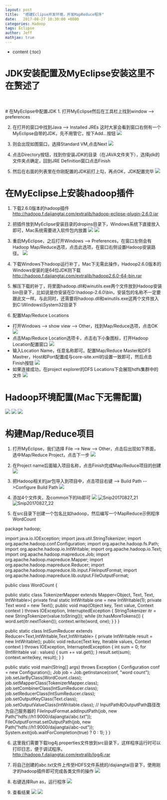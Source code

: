 ```yaml
---
layout: post
title:  "搭建Eclipse开发环境，开发MapReduce程序"
date:   2017-08-27 10:30:00 +0800
categories: Hadoop
tags: Eclipse
author: Jeff
mathjax: true
---
```


* content
{:toc}


# JDK安装配置及MyEclipse安装这里不在赘述了
<br>
<br>
# 在MyEclipse中配置JDK
1. 打开MyEclipse然后在工具栏上找到window --> preferences

2. 在打开的窗口中找到Java --> Installed JREs 这时大家会看到窗口右侧有一个MyEclipse自带的JDK，先不用管它，按下Add...按钮
![](http://ov7z79pcc.bkt.clouddn.com/15038012222066.jpg)

3. 则会出现如图窗口，选择Standard VM,点击Next
![](http://ov7z79pcc.bkt.clouddn.com/15038013123223.jpg)

4. 点击Directory按钮，找到你安装JDK的目录（在JAVA文件夹下），选择jdk的文件夹点确定，回到JRE Definition窗口点击Finish

5. 然后在右面的列表里在你刚配置的JDK前打上勾，再点OK，JDK配置完毕
![](http://ov7z79pcc.bkt.clouddn.com/15038014539847.jpg)

# 在MyEclipse上安装hadoop插件
1. 下载2.6.0版本的hadoop插件    
http://hadoop.f.dajiangtai.com/extralib/hadoop-eclipse-plugin-2.6.0.jar

2. 把插件放到MyEclipse安装目录的dropins目录下，Windows系统下直接放入即可，Mac系统需要进入软件包内放置
![](http://ov7z79pcc.bkt.clouddn.com/15038021786654.jpg)
![](http://ov7z79pcc.bkt.clouddn.com/15038022198690.jpg)

3. 重启MyEclipse，之后打开Windows --> Preferences，在窗口左侧会有Hadoop Map/Reduce选项，点击此选项，在窗口右侧设置Hadoop安装路径。
![](http://ov7z79pcc.bkt.clouddn.com/15038023306336.jpg)

4. 下载Windows下hadoop运行补丁，Mac下无需此操作，Hadoop2.6.0版本的Windows安装的是64位JDK则下载<br>
http://hadoop.f.dajiangtai.com/extralib/hadoop2.6.0-64-bin.rar

5. 解压下载的补丁，将里面hadoop.dll和winutils.exe两个文件放到Hadoop安装bin目录下，比如说是你安装在D:\hadoop-2.6.0\bin，安装包的名称不一定要跟此文一样。与此同时，还需要将hadoop.dll和winutils.exe这两个文件放入到C:\Windows\System32目录下

6. 配置Map/Reduce Locations
* 打开Windows --> show view --> Other，找到Map/Reduce选项，点击OK
![](http://ov7z79pcc.bkt.clouddn.com/15038027703061.jpg)
* 点击Map/Reduce Location选项卡，点击右下小象图标，打开Hadoop Location配置窗口
![](http://ov7z79pcc.bkt.clouddn.com/15038028928947.jpg)
* 输入Location Name，任意名称即可。配置Map/Reduce Master和DFS Mastrer，Host和Port配置成与core-site.xml的设置一致即可，然后点击Finish按钮
![](http://ov7z79pcc.bkt.clouddn.com/15038030887724.jpg)
* 如果连接成功，在project explorer的DFS Locations下会展现hdfs集群中的文件
![](http://ov7z79pcc.bkt.clouddn.com/15038031777169.jpg)

# Hadoop环境配置(Mac下无需配置)
![](http://ov7z79pcc.bkt.clouddn.com/15038033326343.jpg)
![](http://ov7z79pcc.bkt.clouddn.com/15038033448673.jpg)
![](http://ov7z79pcc.bkt.clouddn.com/15038033541701.jpg)

# 构建Map/Reduce项目
1. 打开MyEclipse，我们选择 File --> New --> Other，点击后出现如下界面，选中Map/Reduce Project，点击下一步
![](http://ov7z79pcc.bkt.clouddn.com/15038039274290.jpg)

2. 在Project name后面输入项目名称，点击Finish完成Map/Reduce项目的创建
![](http://ov7z79pcc.bkt.clouddn.com/15038039899204.jpg)

3. 把Hadoop相关的jar包导入到项目中，点击项目右键 --> Build Path -- >Configure Build Path
![](http://ov7z79pcc.bkt.clouddn.com/15038040384150.jpg)

4. 添加4个文件夹，及common下的lib即可
![](http://ov7z79pcc.bkt.clouddn.com/15038111765997.jpg)
![Snip20170827_21](http://ov7z79pcc.bkt.clouddn.com/Snip20170827_21.png)
![Snip20170827_22](http://ov7z79pcc.bkt.clouddn.com/Snip20170827_22.png)

5. 在src目录下创建一个包名比如hadoop，然后编写一个MapReduce示例程序WordCount

package hadoop;

import java.io.IOException;
import java.util.StringTokenizer;
import org.apache.hadoop.conf.Configuration;
import org.apache.hadoop.fs.Path;
import org.apache.hadoop.io.IntWritable;
import org.apache.hadoop.io.Text;
import org.apache.hadoop.mapreduce.Job;
import org.apache.hadoop.mapreduce.Mapper;
import org.apache.hadoop.mapreduce.Reducer;
import org.apache.hadoop.mapreduce.lib.input.FileInputFormat;
import org.apache.hadoop.mapreduce.lib.output.FileOutputFormat;

public class WordCount {

  public static class TokenizerMapper
       extends Mapper<Object, Text, Text, IntWritable>{
    private final static IntWritable one = new IntWritable(1);
    private Text word = new Text();
    public void map(Object key, Text value, Context context
                    ) throws IOException, InterruptedException {
      StringTokenizer itr = new StringTokenizer(value.toString());
      while (itr.hasMoreTokens()) {
        word.set(itr.nextToken());
        context.write(word, one);
      }
    }
  }

  public static class IntSumReducer
       extends Reducer<Text,IntWritable,Text,IntWritable> {
    private IntWritable result = new IntWritable();
    public void reduce(Text key, Iterable<IntWritable> values,
                       Context context
                       ) throws IOException, InterruptedException {
      int sum = 0;
      for (IntWritable val : values) {
        sum += val.get();
      }
      result.set(sum);
      context.write(key, result);
    }
  }

  public static void main(String[] args) throws Exception {
    Configuration conf = new Configuration();
    Job job = Job.getInstance(conf, "word count");
    job.setJarByClass(WordCount.class);
    job.setMapperClass(TokenizerMapper.class);
    job.setCombinerClass(IntSumReducer.class);
    job.setReducerClass(IntSumReducer.class);
    job.setOutputKeyClass(Text.class);
    job.setOutputValueClass(IntWritable.class);
    // InputPath和OutputPath路径改为自己服务器的
    FileInputFormat.addInputPath(job, new Path("hdfs://h1:9000/dajiangtai/abc.txt"));
    FileOutputFormat.setOutputPath(job, new Path("hdfs://h1:9000/dajiangtai/abc-out"));
    System.exit(job.waitForCompletion(true) ? 0 : 1);
  }
}


6. 这里我们需要下载log4j.properties文件放到src目录下，这样程序运行时可以打印日志，便于调试程序。
http://hadoop.f.dajiangtai.com/extralib/log4j.rar

7. 将自己创建的abc.txt文件上传至HDFS文件系统的/dajiangtai目录下，使用刚才的hadoop插件即可完成各类文件的操作
![](http://ov7z79pcc.bkt.clouddn.com/15038118255798.jpg)

8. 右键选择Run as，运行程序
![](http://ov7z79pcc.bkt.clouddn.com/15038119364484.jpg)

9. 查看结果
![](http://ov7z79pcc.bkt.clouddn.com/15038120379556.jpg)
![](http://ov7z79pcc.bkt.clouddn.com/15038120575685.jpg)









